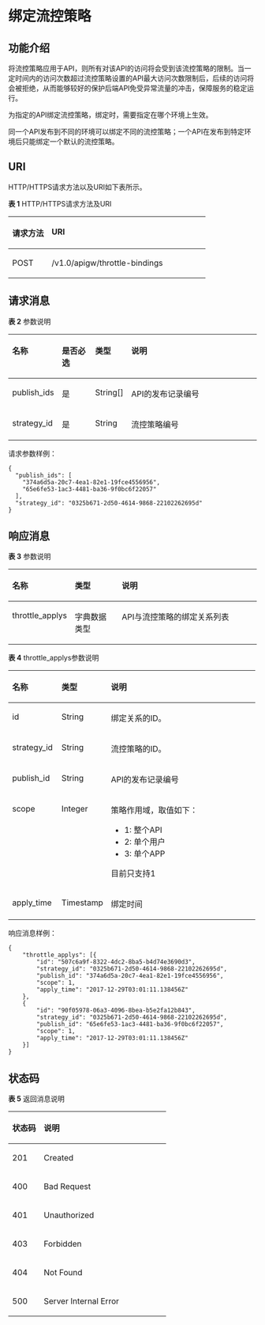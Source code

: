 # 绑定流控策略<a name="apig-zh-api-180713072"></a>

## 功能介绍<a name="section55163998"></a>

将流控策略应用于API，则所有对该API的访问将会受到该流控策略的限制。当一定时间内的访问次数超过流控策略设置的API最大访问次数限制后，后续的访问将会被拒绝，从而能够较好的保护后端API免受异常流量的冲击，保障服务的稳定运行。

为指定的API绑定流控策略，绑定时，需要指定在哪个环境上生效。

同一个API发布到不同的环境可以绑定不同的流控策略；一个API在发布到特定环境后只能绑定一个默认的流控策略。

## URI<a name="section26713936"></a>

HTTP/HTTPS请求方法以及URI如下表所示。

**表 1**  HTTP/HTTPS请求方法及URI

<a name="table52780230"></a>
<table><thead align="left"><tr id="row19624408"><th class="cellrowborder" valign="top" width="20%" id="mcps1.2.3.1.1"><p id="p46073215"><a name="p46073215"></a><a name="p46073215"></a>请求方法</p>
</th>
<th class="cellrowborder" valign="top" width="80%" id="mcps1.2.3.1.2"><p id="p40942926"><a name="p40942926"></a><a name="p40942926"></a>URI</p>
</th>
</tr>
</thead>
<tbody><tr id="row28042734"><td class="cellrowborder" valign="top" width="20%" headers="mcps1.2.3.1.1 "><p id="p56868999"><a name="p56868999"></a><a name="p56868999"></a>POST</p>
</td>
<td class="cellrowborder" valign="top" width="80%" headers="mcps1.2.3.1.2 "><p id="p42986176"><a name="p42986176"></a><a name="p42986176"></a>/v1.0/apigw/throttle-bindings</p>
</td>
</tr>
</tbody>
</table>

## 请求消息<a name="section39098839"></a>

**表 2**  参数说明

<a name="table59328193"></a>
<table><thead align="left"><tr id="row65892668"><th class="cellrowborder" valign="top" width="15.15%" id="mcps1.2.5.1.1"><p id="p35705855"><a name="p35705855"></a><a name="p35705855"></a>名称</p>
</th>
<th class="cellrowborder" valign="top" width="14.14%" id="mcps1.2.5.1.2"><p id="p6493180"><a name="p6493180"></a><a name="p6493180"></a>是否必选</p>
</th>
<th class="cellrowborder" valign="top" width="14.14%" id="mcps1.2.5.1.3"><p id="p56185561"><a name="p56185561"></a><a name="p56185561"></a>类型</p>
</th>
<th class="cellrowborder" valign="top" width="56.57%" id="mcps1.2.5.1.4"><p id="p54736574"><a name="p54736574"></a><a name="p54736574"></a>说明</p>
</th>
</tr>
</thead>
<tbody><tr id="row4477524"><td class="cellrowborder" valign="top" width="15.15%" headers="mcps1.2.5.1.1 "><p id="p27135170"><a name="p27135170"></a><a name="p27135170"></a>publish_ids</p>
</td>
<td class="cellrowborder" valign="top" width="14.14%" headers="mcps1.2.5.1.2 "><p id="p50465201"><a name="p50465201"></a><a name="p50465201"></a>是</p>
</td>
<td class="cellrowborder" valign="top" width="14.14%" headers="mcps1.2.5.1.3 "><p id="p61149513"><a name="p61149513"></a><a name="p61149513"></a>String[]</p>
</td>
<td class="cellrowborder" valign="top" width="56.57%" headers="mcps1.2.5.1.4 "><p id="p54163505"><a name="p54163505"></a><a name="p54163505"></a>API的发布记录编号</p>
</td>
</tr>
<tr id="row25183262"><td class="cellrowborder" valign="top" width="15.15%" headers="mcps1.2.5.1.1 "><p id="p26578342"><a name="p26578342"></a><a name="p26578342"></a>strategy_id</p>
</td>
<td class="cellrowborder" valign="top" width="14.14%" headers="mcps1.2.5.1.2 "><p id="p5362107"><a name="p5362107"></a><a name="p5362107"></a>是</p>
</td>
<td class="cellrowborder" valign="top" width="14.14%" headers="mcps1.2.5.1.3 "><p id="p31677508"><a name="p31677508"></a><a name="p31677508"></a>String</p>
</td>
<td class="cellrowborder" valign="top" width="56.57%" headers="mcps1.2.5.1.4 "><p id="p15741354"><a name="p15741354"></a><a name="p15741354"></a>流控策略编号</p>
</td>
</tr>
</tbody>
</table>

请求参数样例：

```
{
  "publish_ids": [
    "374a6d5a-20c7-4ea1-82e1-19fce4556956",
    "65e6fe53-1ac3-4481-ba36-9f0bc6f22057"
  ],
  "strategy_id": "0325b671-2d50-4614-9868-22102262695d"
}
```

## 响应消息<a name="section12889389"></a>

**表 3**  参数说明

<a name="table26449895"></a>
<table><thead align="left"><tr id="row31982042"><th class="cellrowborder" valign="top" width="20%" id="mcps1.2.4.1.1"><p id="p40408637"><a name="p40408637"></a><a name="p40408637"></a>名称</p>
</th>
<th class="cellrowborder" valign="top" width="20%" id="mcps1.2.4.1.2"><p id="p51874144"><a name="p51874144"></a><a name="p51874144"></a>类型</p>
</th>
<th class="cellrowborder" valign="top" width="60%" id="mcps1.2.4.1.3"><p id="p41056107"><a name="p41056107"></a><a name="p41056107"></a>说明</p>
</th>
</tr>
</thead>
<tbody><tr id="row37210375"><td class="cellrowborder" valign="top" width="20%" headers="mcps1.2.4.1.1 "><p id="p61250395"><a name="p61250395"></a><a name="p61250395"></a>throttle_applys</p>
</td>
<td class="cellrowborder" valign="top" width="20%" headers="mcps1.2.4.1.2 "><p id="p62334992"><a name="p62334992"></a><a name="p62334992"></a>字典数据类型</p>
</td>
<td class="cellrowborder" valign="top" width="60%" headers="mcps1.2.4.1.3 "><p id="p15969614"><a name="p15969614"></a><a name="p15969614"></a>API与流控策略的绑定关系列表</p>
</td>
</tr>
</tbody>
</table>

**表 4**  throttle\_applys参数说明

<a name="table9508799"></a>
<table><thead align="left"><tr id="row12431416"><th class="cellrowborder" valign="top" width="20%" id="mcps1.2.4.1.1"><p id="p311800"><a name="p311800"></a><a name="p311800"></a>名称</p>
</th>
<th class="cellrowborder" valign="top" width="20%" id="mcps1.2.4.1.2"><p id="p25255857"><a name="p25255857"></a><a name="p25255857"></a>类型</p>
</th>
<th class="cellrowborder" valign="top" width="60%" id="mcps1.2.4.1.3"><p id="p32458506"><a name="p32458506"></a><a name="p32458506"></a>说明</p>
</th>
</tr>
</thead>
<tbody><tr id="row11893291"><td class="cellrowborder" valign="top" width="20%" headers="mcps1.2.4.1.1 "><p id="p23832509"><a name="p23832509"></a><a name="p23832509"></a>id</p>
</td>
<td class="cellrowborder" valign="top" width="20%" headers="mcps1.2.4.1.2 "><p id="p51385063"><a name="p51385063"></a><a name="p51385063"></a>String</p>
</td>
<td class="cellrowborder" valign="top" width="60%" headers="mcps1.2.4.1.3 "><p id="p1440594"><a name="p1440594"></a><a name="p1440594"></a>绑定关系的ID。</p>
</td>
</tr>
<tr id="row12965351"><td class="cellrowborder" valign="top" width="20%" headers="mcps1.2.4.1.1 "><p id="p43560534"><a name="p43560534"></a><a name="p43560534"></a>strategy_id</p>
</td>
<td class="cellrowborder" valign="top" width="20%" headers="mcps1.2.4.1.2 "><p id="p38742361"><a name="p38742361"></a><a name="p38742361"></a>String</p>
</td>
<td class="cellrowborder" valign="top" width="60%" headers="mcps1.2.4.1.3 "><p id="p51123545"><a name="p51123545"></a><a name="p51123545"></a>流控策略的ID。</p>
</td>
</tr>
<tr id="row57458723"><td class="cellrowborder" valign="top" width="20%" headers="mcps1.2.4.1.1 "><p id="p23644968"><a name="p23644968"></a><a name="p23644968"></a>publish_id</p>
</td>
<td class="cellrowborder" valign="top" width="20%" headers="mcps1.2.4.1.2 "><p id="p36194270"><a name="p36194270"></a><a name="p36194270"></a>String</p>
</td>
<td class="cellrowborder" valign="top" width="60%" headers="mcps1.2.4.1.3 "><p id="p46054764"><a name="p46054764"></a><a name="p46054764"></a>API的发布记录编号</p>
</td>
</tr>
<tr id="row11839700"><td class="cellrowborder" valign="top" width="20%" headers="mcps1.2.4.1.1 "><p id="p19491675"><a name="p19491675"></a><a name="p19491675"></a>scope</p>
</td>
<td class="cellrowborder" valign="top" width="20%" headers="mcps1.2.4.1.2 "><p id="p35321805"><a name="p35321805"></a><a name="p35321805"></a>Integer</p>
</td>
<td class="cellrowborder" valign="top" width="60%" headers="mcps1.2.4.1.3 "><p id="p42493972"><a name="p42493972"></a><a name="p42493972"></a>策略作用域，取值如下：</p>
<a name="ul46901435"></a><a name="ul46901435"></a><ul id="ul46901435"><li>1: 整个API</li><li>2: 单个用户</li><li>3: 单个APP</li></ul>
<p id="p26177605"><a name="p26177605"></a><a name="p26177605"></a>目前只支持1</p>
</td>
</tr>
<tr id="row34271861"><td class="cellrowborder" valign="top" width="20%" headers="mcps1.2.4.1.1 "><p id="p24557342"><a name="p24557342"></a><a name="p24557342"></a>apply_time</p>
</td>
<td class="cellrowborder" valign="top" width="20%" headers="mcps1.2.4.1.2 "><p id="p42987684"><a name="p42987684"></a><a name="p42987684"></a>Timestamp</p>
</td>
<td class="cellrowborder" valign="top" width="60%" headers="mcps1.2.4.1.3 "><p id="p59450350"><a name="p59450350"></a><a name="p59450350"></a>绑定时间</p>
</td>
</tr>
</tbody>
</table>

响应消息样例：

```
{
	"throttle_applys": [{
		"id": "507c6a9f-8322-4dc2-8ba5-b4d74e3690d3",
		"strategy_id": "0325b671-2d50-4614-9868-22102262695d",
		"publish_id": "374a6d5a-20c7-4ea1-82e1-19fce4556956",
		"scope": 1,
		"apply_time": "2017-12-29T03:01:11.138456Z"
	},
	{
		"id": "90f05978-06a3-4096-8bea-b5e2fa12b843",
		"strategy_id": "0325b671-2d50-4614-9868-22102262695d",
		"publish_id": "65e6fe53-1ac3-4481-ba36-9f0bc6f22057",
		"scope": 1,
		"apply_time": "2017-12-29T03:01:11.138456Z"
	}]
}
```

## 状态码<a name="section16345235"></a>

**表 5**  返回消息说明

<a name="table42630114"></a>
<table><thead align="left"><tr id="row12146276"><th class="cellrowborder" valign="top" width="20%" id="mcps1.2.3.1.1"><p id="p44324291"><a name="p44324291"></a><a name="p44324291"></a>状态码</p>
</th>
<th class="cellrowborder" valign="top" width="80%" id="mcps1.2.3.1.2"><p id="p33497843"><a name="p33497843"></a><a name="p33497843"></a>说明</p>
</th>
</tr>
</thead>
<tbody><tr id="row28970780"><td class="cellrowborder" valign="top" width="20%" headers="mcps1.2.3.1.1 "><p id="p64931813"><a name="p64931813"></a><a name="p64931813"></a>201</p>
</td>
<td class="cellrowborder" valign="top" width="80%" headers="mcps1.2.3.1.2 "><p id="p24985462"><a name="p24985462"></a><a name="p24985462"></a>Created</p>
</td>
</tr>
<tr id="row23542569"><td class="cellrowborder" valign="top" width="20%" headers="mcps1.2.3.1.1 "><p id="p27899962"><a name="p27899962"></a><a name="p27899962"></a>400</p>
</td>
<td class="cellrowborder" valign="top" width="80%" headers="mcps1.2.3.1.2 "><p id="p45304488"><a name="p45304488"></a><a name="p45304488"></a>Bad Request</p>
</td>
</tr>
<tr id="row5087213"><td class="cellrowborder" valign="top" width="20%" headers="mcps1.2.3.1.1 "><p id="p9411121"><a name="p9411121"></a><a name="p9411121"></a>401</p>
</td>
<td class="cellrowborder" valign="top" width="80%" headers="mcps1.2.3.1.2 "><p id="p24103300"><a name="p24103300"></a><a name="p24103300"></a>Unauthorized</p>
</td>
</tr>
<tr id="row15603116"><td class="cellrowborder" valign="top" width="20%" headers="mcps1.2.3.1.1 "><p id="p55892892"><a name="p55892892"></a><a name="p55892892"></a>403</p>
</td>
<td class="cellrowborder" valign="top" width="80%" headers="mcps1.2.3.1.2 "><p id="p31030384"><a name="p31030384"></a><a name="p31030384"></a>Forbidden</p>
</td>
</tr>
<tr id="row10838003"><td class="cellrowborder" valign="top" width="20%" headers="mcps1.2.3.1.1 "><p id="p5463065"><a name="p5463065"></a><a name="p5463065"></a>404</p>
</td>
<td class="cellrowborder" valign="top" width="80%" headers="mcps1.2.3.1.2 "><p id="p39855127"><a name="p39855127"></a><a name="p39855127"></a>Not Found</p>
</td>
</tr>
<tr id="row23151831"><td class="cellrowborder" valign="top" width="20%" headers="mcps1.2.3.1.1 "><p id="p63359054"><a name="p63359054"></a><a name="p63359054"></a>500</p>
</td>
<td class="cellrowborder" valign="top" width="80%" headers="mcps1.2.3.1.2 "><p id="p6744143"><a name="p6744143"></a><a name="p6744143"></a>Server Internal Error</p>
</td>
</tr>
</tbody>
</table>

